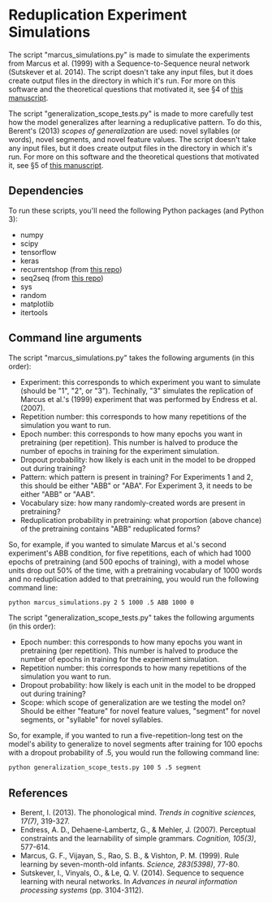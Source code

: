 # Reduplication Experiment Simulations

The script "marcus_simulations.py" is made to simulate the experiments from Marcus et al. (1999) with a Sequence-to-Sequence neural network (Sutskever et al. 2014). The script doesn't take any input files, but it does create output files in the directory in which it's run. For more on this software and the theoretical questions that motivated it, see §4 of [this manuscript](https://works.bepress.com/joe_pater/38/).

The script "generalization_scope_tests.py" is made to more carefully test how the model generalizes after learning a reduplicative pattern. To do this, Berent's (2013) *scopes of generalization* are used: novel syllables (or words), novel segments, and novel feature values. The script doesn't take any input files, but it does create output files in the directory in which it's run. For more on this software and the theoretical questions that motivated it, see §5 of [this manuscript](https://works.bepress.com/joe_pater/38/).

## Dependencies

To run these scripts, you'll need the following Python packages (and Python 3):

* numpy
* scipy
* tensorflow
* keras
* recurrentshop (from [this repo](https://github.com/farizrahman4u/recurrentshop))
* seq2seq (from [this repo](https://github.com/farizrahman4u/seq2seq))
* sys
* random
* matplotlib
* itertools

## Command line arguments

The script "marcus_simulations.py" takes the following arguments (in this order):

* Experiment: this corresponds to which experiment you want to simulate (should be "1", "2", or "3"). Techinally, "3" simulates the replication of Marcus et al.'s (1999) experiment that was performed by Endress et al. (2007).
* Repetition number: this corresponds to how many repetitions of the simulation you want to run.
* Epoch number: this corresponds to how many epochs you want in pretraining (per repetition). This number is halved to produce the number of epochs in training for the experiment simulation.
* Dropout probability: how likely is each unit in the model to be dropped out during training?
* Pattern: which pattern is present in training? For Experiments 1 and 2, this should be either "ABB" or "ABA". For Experiment 3, it needs to be either "ABB" or "AAB". 
* Vocabulary size: how many randomly-created words are present in pretraining?
* Reduplication probability in pretraining: what proportion (above chance) of the pretraining contains "ABB" reduplicated forms?

So, for example, if you wanted to simulate Marcus et al.'s second experiment's ABB condition, for five repetitions, each of which had 1000 epochs of pretraining (and 500 epochs of training), with a model whose units drop out 50% of the time, with a pretraining vocabulary of 1000 words and no reduplication added to that pretraining, you would run the following command line:

```bash
python marcus_simulations.py 2 5 1000 .5 ABB 1000 0
```

The script "generalization_scope_tests.py" takes the following arguments (in this order):

* Epoch number: this corresponds to how many epochs you want in pretraining (per repetition). This number is halved to produce the number of epochs in training for the experiment simulation.
* Repetition number: this corresponds to how many repetitions of the simulation you want to run.
* Dropout probability: how likely is each unit in the model to be dropped out during training?
* Scope: which scope of generalization are we testing the model on? Should be either "feature" for novel feature values, "segment" for novel segments, or "syllable" for novel syllables.

So, for example, if you wanted to run a five-repetition-long test on the model's ability to generalize to novel segments after training for 100 epochs with a dropout probability of .5, you would run the following command line:

```bash
python generalization_scope_tests.py 100 5 .5 segment
```

## References
* Berent, I. (2013). The phonological mind. *Trends in cognitive sciences, 17(7)*, 319-327.
* Endress, A. D., Dehaene-Lambertz, G., & Mehler, J. (2007). Perceptual constraints and the learnability of simple grammars. *Cognition, 105(3)*, 577-614.
* Marcus, G. F., Vijayan, S., Rao, S. B., & Vishton, P. M. (1999). Rule learning by seven-month-old infants. *Science, 283(5398)*, 77-80.
* Sutskever, I., Vinyals, O., & Le, Q. V. (2014). Sequence to sequence learning with neural networks. In *Advances in neural information processing systems* (pp. 3104-3112).
